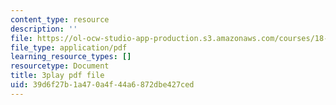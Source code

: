 ```yaml
---
content_type: resource
description: ''
file: https://ol-ocw-studio-app-production.s3.amazonaws.com/courses/18-06sc-linear-algebra-fall-2011/39d6f27b1a470a4f44a6872dbe427ced_VYS9EYZ3gCo.pdf
file_type: application/pdf
learning_resource_types: []
resourcetype: Document
title: 3play pdf file
uid: 39d6f27b-1a47-0a4f-44a6-872dbe427ced
---
```

